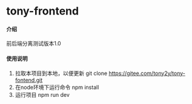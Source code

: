 # tony-frontend

#### 介绍
前后端分离测试版本1.0

#### 使用说明

1. 拉取本项目到本地，以便更新
   git clone  https://gitee.com/tony2y/tony-fontend.git
2. 在node环境下运行命令
   npm install
3. 运行项目
   npm run dev 
